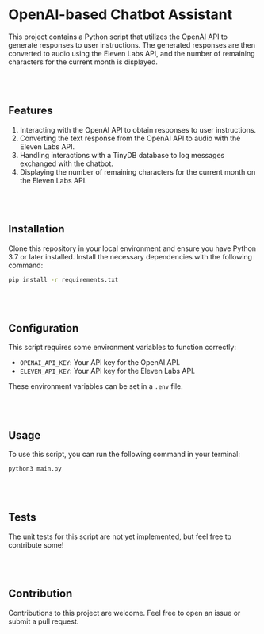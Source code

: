 # OpenAI-based Chatbot Assistant

This project contains a Python script that utilizes the OpenAI API to generate responses to user instructions. The generated responses are then converted to audio using the Eleven Labs API, and the number of remaining characters for the current month is displayed.

<br />
<br />

## Features

1. Interacting with the OpenAI API to obtain responses to user instructions.
2. Converting the text response from the OpenAI API to audio with the Eleven Labs API.
3. Handling interactions with a TinyDB database to log messages exchanged with the chatbot.
4. Displaying the number of remaining characters for the current month on the Eleven Labs API.

<br />
<br />

## Installation

Clone this repository in your local environment and ensure you have Python 3.7 or later installed. Install the necessary dependencies with the following command:

```bash
pip install -r requirements.txt
```

<br />
<br />

## Configuration

This script requires some environment variables to function correctly:

- `OPENAI_API_KEY`: Your API key for the OpenAI API.
- `ELEVEN_API_KEY`: Your API key for the Eleven Labs API.

These environment variables can be set in a `.env` file.

<br />
<br />

## Usage

To use this script, you can run the following command in your terminal:

```bash
python3 main.py
```

<br />
<br />

## Tests

The unit tests for this script are not yet implemented, but feel free to contribute some!

<br />
<br />

## Contribution

Contributions to this project are welcome. Feel free to open an issue or submit a pull request.

